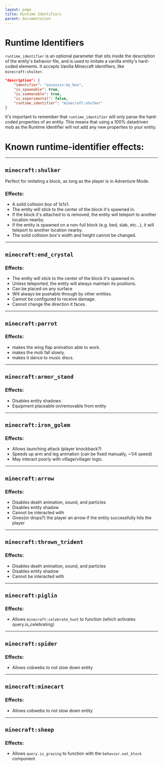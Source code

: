 ```yaml
---
layout: page
title: Runtime Identifiers
parent: Documentation
---
```


# Runtime Identifiers

`runtime_identifier` is an optional parameter that sits inside the description of the entity's behavior file, and is used to imitate a vanilla entity's hard-coded elements.
It accepts Vanilla Minecraft identifiers, like `minecraft:shulker`.

```json
"description": {
    "identifier": "assassin:my_box",
    "is_spawnable": true,
    "is_summonable": true,
    "is_experimental": false,
    "runtime_identifier": "minecraft:shulker"
}
```

It's important to remember that `runtime_identifier` will only parse the hard-coded properties of an entity. This means that using a 100% datadriven mob as the Runtime Identifier will not add any new properties to your entity.

# Known runtime-identifier effects:

---
## `minecraft:shulker`
Perfect for imitating a block, as long as the player is in Adventure Mode.


### Effects:
- A solid collision box of 1x1x1.
- The entity will stick to the center of the block it's spawned in.
- If the block it's attached to is removed, the entity will teleport to another location nearby.
- If the entity is spawned on a non-full block (e.g. bed, slab, etc...), it will teleport to another location nearby.
- The solid collision box's width and height cannot be changed.

---
## `minecraft:end_crystal`
### Effects:
- The entity will stick to the center of the block it's spawned in.
- Unless teleported, the entity will always maintain its positions.
- Can be placed on any surface
- Will always be pushable through by other entities.
- Cannot be configured to receive damage.
- Cannot change the direction it faces.

---
## `minecraft:parrot`
### Effects:
 - makes the wing flap animation able to work.
 - makes the mob fall slowly.
 - makes it dance to music discs.

---
## `minecraft:armor_stand`
### Effects:
 - Disables entity shadows
 - Equipment placeable on/removable from entity

---
## `minecraft:iron_golem`
### Effects:
- Allows launching attack (player knockback?)
- Speeds up arm and leg animation (can be fixed manually, ~1/4 speed)
- May interact poorly with village/villager logic.

---
## `minecraft:arrow`
### Effects:
- Disables death animation, sound, and particles
- Disables entity shadow
- Cannot be interacted with
- Gives(or drops?) the player an arrow if the entity successfully hits the player
 

---
## `minecraft:thrown_trident`
### Effects:
- Disables death animation, sound, and particles
- Disables entity shadow
- Cannot be interacted with

---
## `minecraft:piglin`
### Effects:
 - Allows `minecraft:celebrate_hunt` to function (which activates query.is_celebrating)

---
## `minecraft:spider`
### Effects:
 - Allows cobwebs to not slow down entity

 ---
## `minecraft:minecart`
### Effects:
 - Allows cobwebs to not slow down entity

  ---
## `minecraft:sheep`
### Effects:
 - Allows `query.is_grazing` to function with the `behavior.eat_block` component